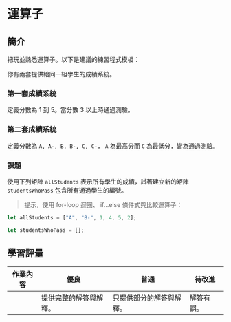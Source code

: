 # 運算子

## 簡介

把玩並熟悉運算子。以下是建議的練習程式模板：

你有兩套提供給同一組學生的成績系統。

### 第一套成績系統

定義分數為 1 到 5。當分數 3 以上時通過測驗。

### 第二套成績系統

定義分數為 `A, A-, B, B-, C, C-`， `A` 為最高分而 `C` 為最低分，皆為通過測驗。

### 課題

使用下列矩陣 `allStudents` 表示所有學生的成績，試著建立新的矩陣 `studentsWhoPass` 包含所有通過學生的編號。

> 提示，使用 for-loop 迴圈、 if...else 條件式與比較運算子：

```javascript
let allStudents = ["A", "B-", 1, 4, 5, 2];

let studentsWhoPass = [];
```

## 學習評量

| 作業內容 | 優良                   | 普通                     | 待改進     |
| -------- | ---------------------- | ------------------------ | ---------- |
|          | 提供完整的解答與解釋。 | 只提供部分的解答與解釋。 | 解答有誤。 |
